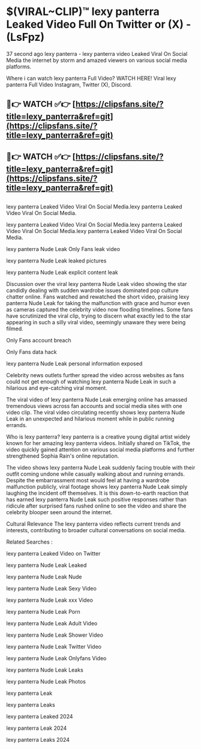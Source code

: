 # $(VIRAL~CLIP)™ lexy panterra Leaked Video Full On Twitter or (X) -(LsFpz)
37 second ago lexy panterra - lexy panterra video Leaked Viral On Social Media the internet by storm and amazed viewers on various social media platforms.

Where i can watch lexy panterra Full Video? WATCH HERE! Viral lexy panterra Full Video Instagram, Twitter (X), Discord.

## 🔴👉 WATCH ✅👉 [https://clipsfans.site/?title=lexy_panterra&ref=git](https://clipsfans.site/?title=lexy_panterra&ref=git)
## 🔴👉 WATCH ✅👉 [https://clipsfans.site/?title=lexy_panterra&ref=git](https://clipsfans.site/?title=lexy_panterra&ref=git)
##
lexy panterra Leaked Video Viral On Social Media.lexy panterra Leaked Video Viral On Social Media.

lexy panterra Leaked Video Viral On Social Media.lexy panterra Leaked Video Viral On Social Media.lexy panterra Leaked Video Viral On Social Media.

lexy panterra Nude Leak Only Fans leak video

lexy panterra Nude Leak leaked pictures

lexy panterra Nude Leak explicit content leak

Discussion over the viral lexy panterra Nude Leak video showing the star candidly dealing with sudden wardrobe issues dominated pop culture chatter online. Fans watched and rewatched the short video, praising lexy panterra Nude Leak for taking the malfunction with grace and humor even as cameras captured the celebrity video now flooding timelines. Some fans have scrutinized the viral clip, trying to discern what exactly led to the star appearing in such a silly viral video, seemingly unaware they were being filmed.


Only Fans account breach

Only Fans data hack

lexy panterra Nude Leak personal information exposed

Celebrity news outlets further spread the video across websites as fans could not get enough of watching lexy panterra Nude Leak in such a hilarious and eye-catching viral moment.


The viral video of lexy panterra Nude Leak emerging online has amassed tremendous views across fan accounts and social media sites with one video clip. The viral video circulating recently shows lexy panterra Nude Leak in an unexpected and hilarious moment while in public running errands.


Who is lexy panterra? lexy panterra is a creative young digital artist widely known for her amazing lexy panterra videos. Initially shared on TikTok, the video quickly gained attention on various social media platforms and further strengthened Sophia Rain's online reputation.

The video shows lexy panterra Nude Leak suddenly facing trouble with their outfit coming undone while casually walking about and running errands. Despite the embarrassment most would feel at having a wardrobe malfunction publicly, viral footage shows lexy panterra Nude Leak simply laughing the incident off themselves. It is this down-to-earth reaction that has earned lexy panterra Nude Leak such positive responses rather than ridicule after surprised fans rushed online to see the video and share the celebrity blooper seen around the internet.

Cultural Relevance The lexy panterra video reflects current trends and interests, contributing to broader cultural conversations on social media.

Related Searches :

lexy panterra Leaked Video on Twitter

lexy panterra Nude Leak Leaked

lexy panterra Nude Leak Nude

lexy panterra Nude Leak Sexy Video

lexy panterra Nude Leak xxx Video

lexy panterra Nude Leak Porn

lexy panterra Nude Leak Adult Video

lexy panterra Nude Leak Shower Video

lexy panterra Nude Leak Twitter Video

lexy panterra Nude Leak Onlyfans Video

lexy panterra Nude Leak Leaks

lexy panterra Nude Leak Photos

lexy panterra Leak

lexy panterra Leaks

lexy panterra Leaked 2024

lexy panterra Leak 2024

lexy panterra Leaks 2024
